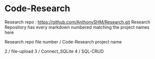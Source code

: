 # Code-Research
Research repo : https://github.com/AnthonySHM/Research.git
Research Repository has every markdown numbered matching the project names here

Research repo file number / Code-Research project name

2 / file-upload
3 / Connect_SQLite
4 / SQL-CRUD
